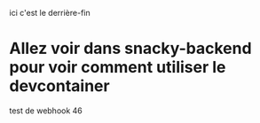 ici c'est le derrière-fin

# Allez voir dans snacky-backend pour voir comment utiliser le devcontainer

test de webhook 46
